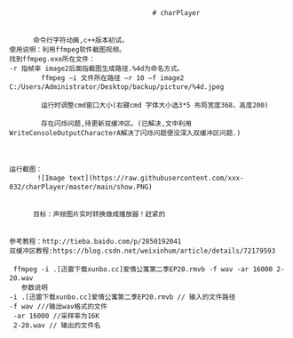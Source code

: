                                         # charPlayer
                                        
                                        
          命令行字符动画,c++版本初试。
    使用说明：利用ffmpeg软件截图视频。
    找到ffmpeg.exe所在文件：
    -r 指帧率 image2后面指截图生成路径.%4d为命名方式。
            ffmpeg –i 文件所在路径 –r 10 –f image2 C:/Users/Administrator/Desktop/backup/picture/%4d.jpeg 
            
            运行时调整cmd窗口大小(右键cmd 字体大小选3*5 布局宽度368，高度200)
            
            存在闪烁问题,待更新双缓冲区。(已解决,文中利用WriteConsoleOutputCharacterA解决了闪烁问题便没深入双缓冲区问题.)
           
          
          
    运行截图：
           ![Image text](https://raw.githubusercontent.com/xxx-032/charPlayer/master/main/show.PNG)
          
          
          目标：声频图片实时转换做成播放器！赶紧的
          
          
    参考教程：http://tieba.baidu.com/p/2850192041
    双缓冲区教程:https://blog.csdn.net/weixinhum/article/details/72179593
    
     ffmpeg -i .[迅雷下载xunbo.cc]爱情公寓第二季EP20.rmvb -f wav -ar 16000 2-20.wav
       参数说明
    -i .[迅雷下载xunbo.cc]爱情公寓第二季EP20.rmvb // 输入的文件路径
    -f wav ///输出wav格式的文件
     -ar 16000 //采样率为16K
     2-20.wav // 输出的文件名
  
